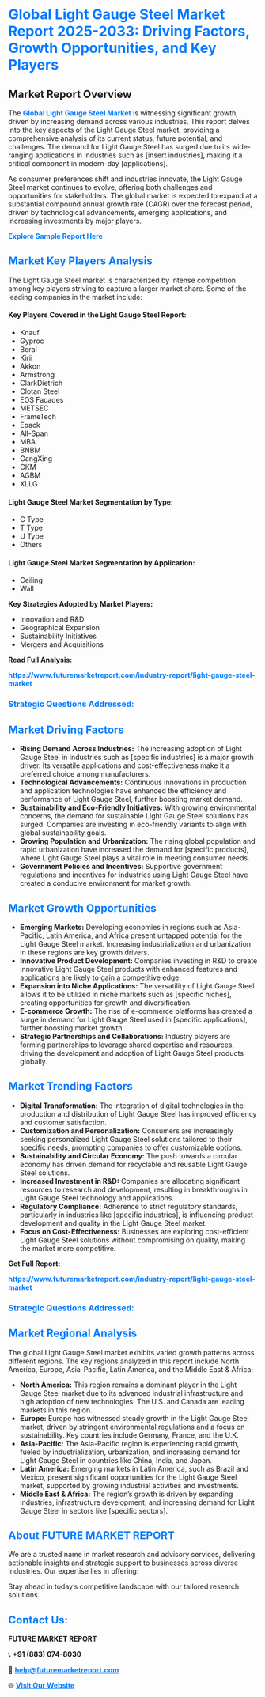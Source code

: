 <h1 style="color: #007BFF;">Global Light Gauge Steel Market Report 2025-2033: Driving Factors, Growth Opportunities, and Key Players</h1>

<section id="overview">
<h2>Market Report Overview</h2>
<p>The <a href="https://www.futuremarketreport.com/industry-report/light-gauge-steel-market" style="color: #007BFF; text-decoration: none;"><strong>Global Light Gauge Steel Market</strong></a> is witnessing significant growth, driven by increasing demand across various industries. This report delves into the key aspects of the Light Gauge Steel market, providing a comprehensive analysis of its current status, future potential, and challenges. The demand for Light Gauge Steel has surged due to its wide-ranging applications in industries such as [insert industries], making it a critical component in modern-day [applications].</p>
<p>As consumer preferences shift and industries innovate, the Light Gauge Steel market continues to evolve, offering both challenges and opportunities for stakeholders. The global market is expected to expand at a substantial compound annual growth rate (CAGR) over the forecast period, driven by technological advancements, emerging applications, and increasing investments by major players.</p>
</section>

<section id="overview">
<p><a href="https://www.futuremarketreport.com/request-sample/reportId=97028" style="color: #007BFF; text-decoration: none;"><strong>Explore Sample Report Here</strong></a></p>
</section>

<section id="key-players">
<h2 style="color: #007BFF;">Market Key Players Analysis</h2>
<p>The Light Gauge Steel market is characterized by intense competition among key players striving to capture a larger market share. Some of the leading companies in the market include:</p>
<h4>Key Players Covered in the Light Gauge Steel Report:</h4>
<ul><li>Knauf</li><li>Gyproc</li><li>Boral</li><li>Kirii</li><li>Akkon</li><li>Armstrong</li><li>ClarkDietrich</li><li>Clotan Steel</li><li>EOS Facades</li><li>METSEC</li><li>FrameTech</li><li>Epack</li><li>All-Span</li><li>MBA</li><li>BNBM</li><li>GangXing</li><li>CKM</li><li>AGBM</li><li>XLLG</li></ul>
<h4>Light Gauge Steel Market Segmentation by Type:</h4>
<ul><li>C Type</li><li>T Type</li><li>U Type</li><li>Others</li></ul>

<h4>Light Gauge Steel Market Segmentation by Application:</h4>
<ul><li>Ceiling</li><li>Wall</li></ul>
<p><strong>Key Strategies Adopted by Market Players:</strong></p>
<ul>
<li>Innovation and R&D</li>
<li>Geographical Expansion</li>
<li>Sustainability Initiatives</li>
<li>Mergers and Acquisitions</li>
</ul>
</section>

<section>
<p><strong>Read Full Analysis: </strong></p><a href="https://www.futuremarketreport.com/industry-report/light-gauge-steel-market" style="color: #007BFF; text-decoration: none;"><strong>https://www.futuremarketreport.com/industry-report/light-gauge-steel-market</strong></a>
<h3 style="color: #007BFF;">Strategic Questions Addressed:</h3>
</section>

<section id="driving-factors">
<h2 style="color: #007BFF;">Market Driving Factors</h2>
<ul>
<li><strong>Rising Demand Across Industries:</strong> The increasing adoption of Light Gauge Steel in industries such as [specific industries] is a major growth driver. Its versatile applications and cost-effectiveness make it a preferred choice among manufacturers.</li>
<li><strong>Technological Advancements:</strong> Continuous innovations in production and application technologies have enhanced the efficiency and performance of Light Gauge Steel, further boosting market demand.</li>
<li><strong>Sustainability and Eco-Friendly Initiatives:</strong> With growing environmental concerns, the demand for sustainable Light Gauge Steel solutions has surged. Companies are investing in eco-friendly variants to align with global sustainability goals.</li>
<li><strong>Growing Population and Urbanization:</strong> The rising global population and rapid urbanization have increased the demand for [specific products], where Light Gauge Steel plays a vital role in meeting consumer needs.</li>
<li><strong>Government Policies and Incentives:</strong> Supportive government regulations and incentives for industries using Light Gauge Steel have created a conducive environment for market growth.</li>
</ul>
</section>

<section id="growth-opportunities">
<h2 style="color: #007BFF;">Market Growth Opportunities</h2>
<ul>
<li><strong>Emerging Markets:</strong> Developing economies in regions such as Asia-Pacific, Latin America, and Africa present untapped potential for the Light Gauge Steel market. Increasing industrialization and urbanization in these regions are key growth drivers.</li>
<li><strong>Innovative Product Development:</strong> Companies investing in R&D to create innovative Light Gauge Steel products with enhanced features and applications are likely to gain a competitive edge.</li>
<li><strong>Expansion into Niche Applications:</strong> The versatility of Light Gauge Steel allows it to be utilized in niche markets such as [specific niches], creating opportunities for growth and diversification.</li>
<li><strong>E-commerce Growth:</strong> The rise of e-commerce platforms has created a surge in demand for Light Gauge Steel used in [specific applications], further boosting market growth.</li>
<li><strong>Strategic Partnerships and Collaborations:</strong> Industry players are forming partnerships to leverage shared expertise and resources, driving the development and adoption of Light Gauge Steel products globally.</li>
</ul>
</section>

<section id="trending-factors">
<h2 style="color: #007BFF;">Market Trending Factors</h2>
<ul>
<li><strong>Digital Transformation:</strong> The integration of digital technologies in the production and distribution of Light Gauge Steel has improved efficiency and customer satisfaction.</li>
<li><strong>Customization and Personalization:</strong> Consumers are increasingly seeking personalized Light Gauge Steel solutions tailored to their specific needs, prompting companies to offer customizable options.</li>
<li><strong>Sustainability and Circular Economy:</strong> The push towards a circular economy has driven demand for recyclable and reusable Light Gauge Steel solutions.</li>
<li><strong>Increased Investment in R&D:</strong> Companies are allocating significant resources to research and development, resulting in breakthroughs in Light Gauge Steel technology and applications.</li>
<li><strong>Regulatory Compliance:</strong> Adherence to strict regulatory standards, particularly in industries like [specific industries], is influencing product development and quality in the Light Gauge Steel market.</li>
<li><strong>Focus on Cost-Effectiveness:</strong> Businesses are exploring cost-efficient Light Gauge Steel solutions without compromising on quality, making the market more competitive.</li>
</ul>
</section>

<section>
<p><strong>Get Full Report: </strong></p><a href="https://www.futuremarketreport.com/industry-report/light-gauge-steel-market" style="color: #007BFF; text-decoration: none;"><strong>https://www.futuremarketreport.com/industry-report/light-gauge-steel-market</strong></a>
<h3 style="color: #007BFF;">Strategic Questions Addressed:</h3>
</section>


<section id="regional-analysis">
<h2 style="color: #007BFF;">Market Regional Analysis</h2>
<p>The global Light Gauge Steel market exhibits varied growth patterns across different regions. The key regions analyzed in this report include North America, Europe, Asia-Pacific, Latin America, and the Middle East & Africa:</p>
<ul>
<li><strong>North America:</strong> This region remains a dominant player in the Light Gauge Steel market due to its advanced industrial infrastructure and high adoption of new technologies. The U.S. and Canada are leading markets in this region.</li>
<li><strong>Europe:</strong> Europe has witnessed steady growth in the Light Gauge Steel market, driven by stringent environmental regulations and a focus on sustainability. Key countries include Germany, France, and the U.K.</li>
<li><strong>Asia-Pacific:</strong> The Asia-Pacific region is experiencing rapid growth, fueled by industrialization, urbanization, and increasing demand for Light Gauge Steel in countries like China, India, and Japan.</li>
<li><strong>Latin America:</strong> Emerging markets in Latin America, such as Brazil and Mexico, present significant opportunities for the Light Gauge Steel market, supported by growing industrial activities and investments.</li>
<li><strong>Middle East & Africa:</strong> The region’s growth is driven by expanding industries, infrastructure development, and increasing demand for Light Gauge Steel in sectors like [specific sectors].</li>
</ul>
</section>

<footer>
<h2 style="color: #007BFF;">About FUTURE MARKET REPORT</h2>
<p>We are a trusted name in market research and advisory services, delivering actionable insights and strategic support to businesses across diverse industries. Our expertise lies in offering:</p>

<p>Stay ahead in today’s competitive landscape with our tailored research solutions.</p>

<h2 style="color: #007BFF;">Contact Us:</h2>
<p><strong>FUTURE MARKET REPORT</strong></p>
<p>📞 <strong>+91 (883) 074-8030</strong></p>
<p>📧 <strong><a href="mailto:help@futuremarketreport.com" style="color: #007BFF;">help@futuremarketreport.com</a></strong></p>
<p>🌐 <strong><a href="https://www.futuremarketreport.com/" style="color: #007BFF;">Visit Our Website</a></strong></p>
</footer>